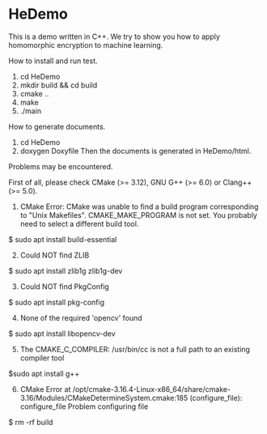 # HeDemo
This is a demo written in C++. We try to show you how to apply homomorphic encryption to machine learning.

How to install and run test.
1. cd HeDemo
2. mkdir build && cd build
3. cmake ..
4. make
5. ./main

How to generate documents.
1. cd HeDemo 
2. doxygen Doxyfile
Then the documents is generated in HeDemo/html.

Problems may be encountered.

First of all, please check CMake (>= 3.12), GNU G++ (>= 6.0) or Clang++ (>= 5.0).

1. CMake Error: CMake was unable to find a build program corresponding to "Unix Makefiles".  CMAKE_MAKE_PROGRAM is not set.  You probably need to select a different build tool.

$ sudo apt install build-essential


2. Could NOT find ZLIB

$ sudo apt install zlib1g zlib1g-dev


3. Could NOT find PkgConfig

$ sudo apt install pkg-config


4. None of the required 'opencv' found

$ sudo apt install libopencv-dev


5. The CMAKE_C_COMPILER:  /usr/bin/cc  is not a full path to an existing compiler tool

$sudo apt install g++


6. CMake Error at /opt/cmake-3.16.4-Linux-x86_64/share/cmake-3.16/Modules/CMakeDetermineSystem.cmake:185 (configure_file):  configure_file Problem configuring file

$ rm -rf build

